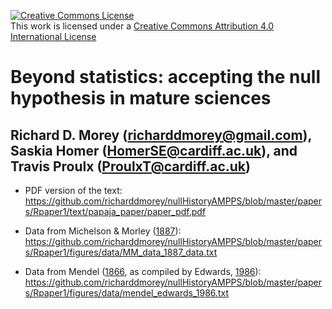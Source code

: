 <a rel="license" href="http://creativecommons.org/licenses/by/4.0/"><img alt="Creative Commons License" style="border-width:0" src="https://i.creativecommons.org/l/by/4.0/88x31.png" /></a><br />This work is licensed under a <a rel="license" href="http://creativecommons.org/licenses/by/4.0/">Creative Commons Attribution 4.0 International License</a>

# Beyond statistics: accepting the null hypothesis in mature sciences
## Richard D. Morey (richarddmorey@gmail.com), Saskia Homer (HomerSE@cardiff.ac.uk), and Travis Proulx (ProulxT@cardiff.ac.uk)

* PDF version of the text:
https://github.com/richarddmorey/nullHistoryAMPPS/blob/master/papers/Rpaper1/text/papaja_paper/paper_pdf.pdf

* Data from Michelson & Morley ([1887](https://en.wikisource.org/wiki/On_the_Relative_Motion_of_the_Earth_and_the_Luminiferous_Ether)):
https://github.com/richarddmorey/nullHistoryAMPPS/blob/master/papers/Rpaper1/figures/data/MM_data_1887_data.txt

* Data from Mendel ([1866](http://www.esp.org/foundations/genetics/classical/gm-65.pdf), as compiled by Edwards, [1986](http://onlinelibrary.wiley.com/doi/10.1111/j.1469-185X.1986.tb00656.x/abstract)):
https://github.com/richarddmorey/nullHistoryAMPPS/blob/master/papers/Rpaper1/figures/data/mendel_edwards_1986.txt


